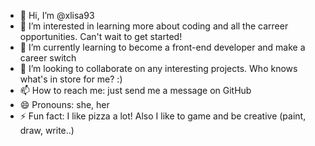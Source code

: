 - 👋 Hi, I’m @xlisa93
- 👀 I’m interested in learning more about coding and all the carreer opportunities. Can't wait to get started!
- 🌱 I’m currently learning to become a front-end developer and make a career switch
- 💞️ I’m looking to collaborate on any interesting projects. Who knows what's in store for me? :) 
- 📫 How to reach me: just send me a message on GitHub
- 😄 Pronouns: she, her
- ⚡ Fun fact: I like pizza a lot! Also I like to game and be creative (paint, draw, write..)

<!---
xlisa93/xlisa93 is a ✨ special ✨ repository because its `README.md` (this file) appears on your GitHub profile.
You can click the Preview link to take a look at your changes.
--->
